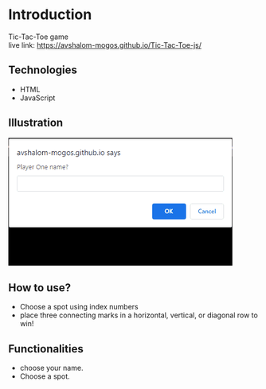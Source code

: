 # Introduction
Tic-Tac-Toe game  
live link: https://avshalom-mogos.github.io/Tic-Tac-Toe-js/

## Technologies
- HTML
- JavaScript

## Illustration
<img src="https://raw.githubusercontent.com/Avshalom-Mogos/portfolio/master/src/assests/GIFs/ticTacToe.gif"/>

## How to use?
- Choose a spot using index numbers
- place three connecting marks in a horizontal, vertical, or diagonal row to win!

## Functionalities
- choose your name.
- Choose a spot.


